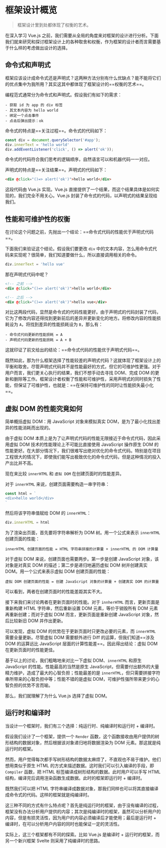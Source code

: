# 框架设计概览

> 框架设计里到处都体现了权衡的艺术。

在深入学习 Vue.js 之前，我们需要从全局的角度来对框架的设计进行分析。下面我们就来研究和探讨框架设计上的各种取舍和权衡，作为框架的设计者而言需要基于什么样的考虑做出设计的选择。

## 命令式和声明式

框架应该设计成命令式还是声明式？这两种方法分别有什么优缺点？能不能将它们的优点集中为我所用？其实这其中都体现了框架设计的==权衡的艺术==。

编程范式通常分为命令式和声明式。假设我们有如下的需求：

```text
- 获取 id 为 app 的 div 标签
- 其文本内容为 hello world
- 绑定一个点击事件
- 点击后弹出提示：ok
```

命令式的特点是==关注过程==。命令式的代码如下：

```js
const div = document.querySelector('#app');
div.innerText = 'hello world'
div.addEventListener('click', () => alert('ok'));
```

命令式的代码符合我们思考的逻辑顺序，自然语言可以和机器代码一一对应。

声明式的特点是==关注结果==。声明式的代码如下：

```html
<div @click="()=> alert('ok')">hello world</div>
```

这段代码由 Vue.js 实现。Vue.js 直接提供了一个结果，而这个结果具体是如何实现的，我们完全不用关心。Vue.js 封装了命令式的代码，以声明式的结果呈现给我们。

## 性能和可维护性的权衡

在讨论这个问题之前，先抛出一个结论：==命令式代码的性能优于声明式代码==。

下面我们来验证这个结论。假设我们要更改 `div` 中的文本内容，怎么用命令式代码来实现呢？很简单，我们知道要做什么，所以直接调用相关的命令。

```js
div.innerText = 'hello vue'
```

那在声明式代码中呢？

```html
<!-- 之前 -->
<div @click="()=> alert('ok')">hello world</div>

<!-- 之后 -->
<div @click="()=> alert('ok')">hello vue</div>
```

对比这两段代码，显然是命令式的代码性能更好。由于声明式的代码封装了代码，它为了修改内容还得找到更新前后的差异并更新变化的地方。将修改内容的性能损耗设为 `A`，将找到差异的性能损耗设为 `B`，那么有：

```text
- 命令式代码更新的性能损耗 = A
- 声明式代码更新的性能损耗 = A + B 
```

这就印证了前文给出的结论：==命令式代码的性能优于声明式代码==。

既然如此，那为什么框架选择了性能较差的声明式代码？这就体现了框架设计上的平衡和取舍。尽管声明式代码并不是性能最好的方式，但它的可维护性更强。对于用户而言，我们更关心执行的结果，我们不想手动去寻找 DOM、完成 DOM 的更新和删除等工作。框架设计者权衡了性能和可维护性，采用声明式的同时损失了性能，但保证了可维护性，也就是：==在保持可维护性的同时让性能损失最小化==。

## 虚拟 DOM 的性能究竟如何

简单概括虚拟 DOM：用 JavaScript 对象来模拟真实 DOM，是为了最小化找出差异的性能消耗而出现的。

由于虚拟 DOM 本质上是为了让声明式代码的性能无限接近于命令式代码，因此采用虚拟 DOM 技术的性能理论上不可能比直接使用 JavaScript 操作原生 DOM 的性能更好。在大部分情况下，我们很难写出绝对优化的命令式代码。特别是在项目工程很大的情况下，即使我们能写出极致优化的命令式代码，但是这种情况的投入产出比并不高。

现在来比较 `innerHTML` 和 `虚拟 DOM` 在创建页面时的性能差异。

对于 `innerHTML` 来说，创建页面需要构造一串字符串：

```js
const html = `
<div>hello world</div>
`
```

然后将该字符串值赋给 DOM 的 `innerHTML`：

```js
div.innerHTML = html
```

为了渲染出页面，首先要将字符串解析为 DOM 树。用一个公式来表示 `innerHTML` 创建页面的性能：

```text
innerHTML 创建页面的性能 = HTML 字符串拼接的计算量 + innerHTML 的 DOM 计算量
```

对于虚拟 DOM 来说，创建页面也需要两步。第一步是创建 JavaScript 对象，该对象是对真实 DOM 的描述；第二步是递归地遍历虚拟 DOM 树并创建真实 DOM。用一个公式来表示虚拟 DOM 创建页面的性能：

```text
虚拟 DOM 创建页面的性能 = 创建 JavaScript 对象的计算量 + 创建真实 DOM 的计算量
```

可以看到，两者在创建页面时的性能差距其实不大。

接下来我们来讨论两者在更新页面时的性能。对于 `innherHTML` 而言，更新页面是重新构建 HTML 字符串，然后重新设置 DOM 元素，等价于销毁所有 DOM 元素再重新创建；而对于虚拟 DOM 而言，更新页面是重新创建 JavaScript 对象，然后比较新旧 DOM 并作出更新。

可以发现，虚拟 DOM 的优势在于更新页面时只更改必要的元素，而 `innerHTML` 需要全量更新。尽管虚拟 DOM 需要额外进行 Diff 的运算，但我们知道==涉及 DOM 的运算远比 JavaScript 层面的计算性能差==。因此得出结论：虚拟 DOM 在更新页面时的性能更佳。

基于以上的讨论，我们粗略地来对比一下虚拟 DOM、`innerHTML` 和原生 JavaScript 的性能。性能最高的当然是原生 JavaScript，但需要付出额外的大量精力维护，造成了最大的心智负担；性能最差的是 `innerHTML`，但只需要拼接字符串所带来的心智负担中等；性能不错的是虚拟 DOM，可维护性强所带来更少的心智负担的优势不言而喻。

那么，我们就理解了为什么 Vue.js 选择了虚拟 DOM。

## 运行时和编译时

当设计一个框架时，我们有三个选择：纯运行时、纯编译时和运行时 + 编译时。

假设我们设计了一个框架，提供一个 `Render` 函数，这个函数接收由用户提供的树形结构的数据对象，然后根据该对象递归地将数据渲染为 DOM 元素。那这就是纯运行时的框架。

然而，用户觉得每次都手写树形结构的数据太麻烦了，不直观也不易于维护。他们想用类似于原生 HTML 的方式来描述数据。这时我们可以引入编译的手段，即 `Compiler` 函数，把 HTML 标签编译成树形结构的数据。此时用户可以手写 HTML 结构，编译完后调用渲染函数生成数据。此时的框架即运行时 + 编译时。

既然我们可以把 HTML 字符串编译成数据对象，那我们同样也可以将其直接编译成命令式的代码。这样的框架就是纯编译时。

这三种不同的方式有什么特点呢？首先是纯运行时的框架，由于没有编译的过程，框架没有办法分析用户提供的内容；其次是纯编译时的框架，虽然可以分析用户的内容，但是有损灵活性，因为用户的内容必须编译后才能使用；最后是运行时 + 编译时，在可以分析用户内容的同时也能保证一定的灵活性。

实际上，这三个框架都有不同的探索。比如 Vue.js 是编译时 + 运行时的框架，而另一个新兴框架 Svelte 则采用了纯编译时的思路。